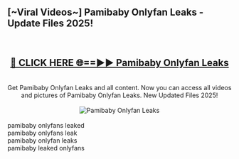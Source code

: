 <h2>[~Viral Videos~] Pamibaby Onlyfan Leaks - Update Files 2025!</h2>
<br>
<div align="center">
<h2><a href="https://betterlinks.top/A2PfLJ" rel="nofollow">🔴 CLICK HERE 🌐==►► Pamibaby Onlyfan Leaks</a></h2>
<br>
Get Pamibaby Onlyfan Leaks and all content. Now you can access all videos and pictures of Pamibaby Onlyfan Leaks. New Updated Files 2025!
<br>
<br>
<a href="https://betterlinks.top/A2PfLJ" rel="nofollow" data-target="animated-image.originalLink"><img src="https://i.ibb.co.com/WyWwxjT/player-gif2.gif" alt="Pamibaby Onlyfan Leaks" style="max-width: 100%; display: inline-block;" data-target="animated-image.originalImage"></a>
</div>
<br>
pamibaby onlyfans leaked<br>
pamibaby onlyfans leak<br>
pamibaby onlyfan leaks<br>
pamibaby leaked onlyfans